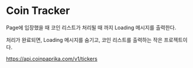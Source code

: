 # Coin Tracker


Page에 입장했을 때 코인 리스트가 처리될 때 까지 Loading 메시지를 출력한다.  

처리가 완료되면, Loading 메시지를 숨기고, 코인 리스트를 출력하는 작은 프로젝트이다.   

https://api.coinpaprika.com/v1/tickers
